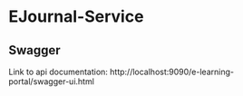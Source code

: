 # EJournal-Service 

## Swagger
Link to api documentation: 
http://localhost:9090/e-learning-portal/swagger-ui.html